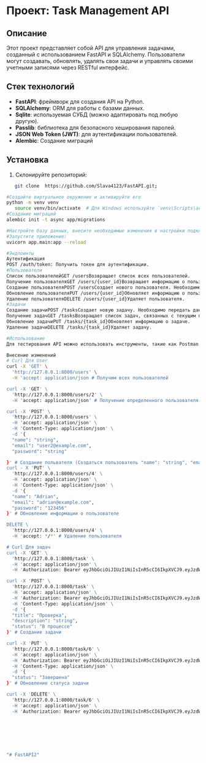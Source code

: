 # Проект: Task Management API

## Описание

Этот проект представляет собой API для управления задачами, созданный с использованием FastAPI и SQLAlchemy. Пользователи могут создавать, обновлять, удалять свои задачи и управлять своими учетными записями через RESTful интерфейс.

## Стек технологий

- **FastAPI**: фреймворк для создания API на Python.
- **SQLAlchemy**: ORM для работы с базами данных.
- **Sqlite**: используемая СУБД (можно адаптировать под любую другую).
- **Passlib**: библиотека для безопасного хеширования паролей.
- **JSON Web Token (JWT)**: для аутентификации пользователей.
- **Alembic**: Создание миграций
## Установка

1. Склонируйте репозиторий:
```bash
   git clone  https://github.com/Slava4123/FastAPI.git;

#Создайте виртуальное окружение и активируйте его
python -m venv venv
   source venv/bin/activate  # Для Windows используйте `venv\Scripts\activate`
#Создание миграций
alembic init -t async app/migrations

#Настройте базу данных, внесите необходимые изменения в настройки подключения, если необходимо.
#Запустите приложение:
uvicorn app.main:app --reload

#Эндпоинты
Аутентификация
POST /auth/token: Получить токен для аутентификации.
#Пользователи
Список пользователейGET /usersВозвращает список всех пользователей.
Получение пользователяGET /users/{user_id}Возвращает информацию о пользователе по его ID.
Создание пользователяPOST /usersСоздает нового пользователя. Необходимо передать name, email, и password.
Обновление пользователяPUT /users/{user_id}Обновляет информацию о пользователе.
Удаление пользователяDELETE /users/{user_id}Удаляет пользователя.
#Задачи
Создание задачиPOST /tasksСоздает новую задачу. Необходимо передать данные задачи, включая status (можно использовать: "Новая", "В процессе", "Завершена").
Получение задачGET /tasksВозвращает список задач, связанных с текущим пользователем.
Обновление задачиPUT /tasks/{task_id}Обновляет информацию о задаче.
Удаление задачиDELETE /tasks/{task_id}Удаляет задачу.

#Использование
Для тестирования API можно использовать инструменты, такие как Postman или cURL. Не забудьте передать пользователя JSON Web Token для доступа к защищенным маршрутам.

Внесение изменений
# Curl Для User
curl -X 'GET' \
  'http://127.0.0.1:8000/users' \
  -H 'accept: application/json # Получим всех пользователей

curl -X 'GET' \
  'http://127.0.0.1:8000/users/2' \
  -H 'accept: application/json' # Получение определенного пользователя

curl -X 'POST' \
  'http://127.0.0.1:8000/users' \
  -H 'accept: application/json' \
  -H 'Content-Type: application/json' \
  -d '{
  "name": "string",
  "email": "user2@example.com",
  "password": "string"

}' # Создание польвателя (Создаться пользователь "name": "string", "email": "user2@example.com", "password": "string")
curl - X 'PUT' \
  'http://127.0.0.1:8000/users/4' \
  -H 'accept: application/json' \
  -H 'Content-Type: application/json' \
  -d '{
  "name": "Adrian",
  "email": "adrian@example.com",
  "password": "123456"
}' # Обновление информации о пользователе

DELETE \
  'http://127.0.0.1:8000/users/4' \
  -H 'accept: */*' # Удаление пользователя

# Curl Для задач
curl -X 'GET' \
  'http://127.0.0.1:8000/task' \
  -H 'accept: application/json' \
  -H 'Authorization: Bearer eyJhbGciOiJIUzI1NiIsInR5cCI6IkpXVCJ9.eyJzdWIiOiJTbGF2YSIsImlkIjoxLCJleHAiOjE3MjY0MTA1NTB9.0l1soiUS1ZNdLUVnTra9cShBddO3f-tdakP43bAZqCg' # Посмотреть все задачи

curl -X 'POST' \
  'http://127.0.0.1:8000/task' \
  -H 'accept: application/json' \
  -H 'Authorization: Bearer eyJhbGciOiJIUzI1NiIsInR5cCI6IkpXVCJ9.eyJzdWIiOiJTbGF2YSIsImlkIjoxLCJleHAiOjE3MjY0MTA1NTB9.0l1soiUS1ZNdLUVnTra9cShBddO3f-tdakP43bAZqCg' \
  -H 'Content-Type: application/json' \
  -d '{
  "title": "Проверка",
  "description": "string",
  "status": "В процессе"
}' # Создание задачи

curl -X 'PUT' \
  'http://127.0.0.1:8000/task/6' \
  -H 'accept: application/json' \
  -H 'Authorization: Bearer eyJhbGciOiJIUzI1NiIsInR5cCI6IkpXVCJ9.eyJzdWIiOiJTbGF2YSIsImlkIjoxLCJleHAiOjE3MjY0MTA1NTB9.0l1soiUS1ZNdLUVnTra9cShBddO3f-tdakP43bAZqCg' \
  -H 'Content-Type: application/json' \
  -d '{
  "status": "Завершена"
}' # Обновление статуса задачи

curl -X 'DELETE' \
  'http://127.0.0.1:8000/task/6' \
  -H 'accept: application/json' \
  -H 'Authorization: Bearer eyJhbGciOiJIUzI1NiIsInR5cCI6IkpXVCJ9.eyJzdWIiOiJTbGF2YSIsImlkIjoxLCJleHAiOjE3MjY0MTA1NTB9.0l1soiUS1ZNdLUVnTra9cShBddO3f-tdakP43bAZqCg' # Удаление задачи







"# FastAPI2" 
